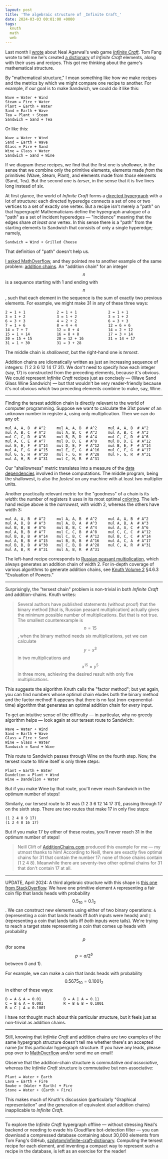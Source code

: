 ```yaml
---
layout: post
title: 'The algebraic structure of _Infinite Craft_'
date: 2024-03-03 00:01:00 +0000
tags:
  knuth
  math
  web
---
```


Last month I [wrote](/blog/2024/02/08/infinite-craft/) about Neal Agarwal's web game [_Infinite Craft_](https://neal.fun/infinite-craft/).
Tom Fang wrote to tell me he's created [a dictionary](https://szdytom.github.io/infinite-craft-dictionary/)
of _Infinite Craft_ elements, along with their uses and recipes. This got me thinking about the
game's mathematical structure.

By "mathematical structure," I mean something like how we make recipes and the metrics by which we
might compare one recipe to another. For example, if our goal is to make Sandwich, we could do it like this:

    Wave = Water + Wind
    Steam = Fire + Water
    Plant = Earth + Water
    Sand = Earth + Wave
    Tea = Plant + Steam
    Sandwich = Sand + Tea

Or like this:

    Wave = Water + Wind
    Sand = Earth + Wave
    Glass = Fire + Sand
    Wine = Glass + Water
    Sandwich = Sand + Wine

If we diagram these recipes, we find that the first one is _shallower_, in the sense that we combine only the
primitive elements, elements made _from_ the primitives (Wave, Steam, Plant), and elements made from _those_
elements (Sand, Tea). But the second one is _terser_, in the sense that it is five lines long instead of six.

At first glance, the world of _Infinite Craft_ forms a [directed hypergraph](https://en.wikipedia.org/wiki/Hypergraph)
with a lot of structure: each directed hyperedge connects a set of one or two vertices to a set of exactly one vertex.
But a recipe isn't merely a "path" on that hypergraph!
Mathematicians define the hypergraph analogue of a "path" as a set of incident hyperedges — "incidence"
meaning that the edges share _at least one_ vertex. In this sense there is a "path" from the starting elements
to Sandwich that consists of only a single hyperedge; namely,

    Sandwich = Wind + Grilled Cheese

That definition of "path" doesn't help us.

[I asked MathOverflow](https://mathoverflow.net/questions/466176/what-is-the-proper-name-for-this-tersest-path-problem-in-infinite-craft),
and they pointed me to another example of the same problem: [addition chains](https://en.wikipedia.org/wiki/Addition_chain).
An "addition chain" for an integer $$n$$ is a sequence starting with 1 and ending with $$n$$, such that each
element in the sequence is the sum of exactly two previous elements. For example,
we might make 31 in any of these three ways:

    2 = 1 + 1              2 = 1 + 1              2 = 1 + 1
    3 = 1 + 2              3 = 1 + 2              3 = 1 + 2
    6 = 3 + 3              4 = 2 + 2              6 = 3 + 3
    7 = 1 + 6              8 = 4 + 4              12 = 6 + 6
    14 = 7 + 7             12 = 8 + 4             14 = 2 + 12
    15 = 1 + 14            16 = 8 + 8             17 = 3 + 14
    30 = 15 + 15           28 = 12 + 16           31 = 14 + 17
    31 = 1 + 30            31 = 3 + 28

The middle chain is _shallowest_, but the right-hand one is _tersest_.

Addition chains are idiomatically written as just an increasing sequence of integers: (1 2 3 6 12 14 17 31).
We don't need to specify how each integer (say, 17) is constructed from the preceding elements, because it's
obvious. We could represent _Infinite Craft_ recipes just as concisely — (Wave Sand Glass Wine Sandwich) — but
that wouldn't be very reader-friendly because it's not obvious _which_ two preceding elements combine to make,
say, Wine.

----

Finding the tersest addition chain is directly relevant to the world of computer programming.
Suppose we want to calculate the 31st power of an unknown number in register `A`,
using only multiplication. Then we can do any of:

    mul A, A, B  # A^2     mul A, A, B  # A^2     mul A, A, B  # A^2
    mul A, B, C  # A^3     mul A, B, C  # A^3     mul A, B, C  # A^3
    mul C, C, D  # A^6     mul B, B, D  # A^4     mul C, C, D  # A^6
    mul A, C, E  # A^7     mul D, D, E  # A^8     mul D, D, E  # A^12
    mul E, E, F  # A^14    mul D, E, F  # A^12    mul B, E, F  # A^14
    mul A, F, G  # A^15    mul E, E, G  # A^16    mul C, F, G  # A^17
    mul G, G, H  # A^30    mul F, G, H  # A^28    mul F, G, R  # A^31
    mul A, H, R  # A^31    mul C, H, R  # A^31

Our "shallowness" metric translates into a measure of the [data dependencies](https://en.wikipedia.org/wiki/Data_dependency)
involved in these computations. The middle program, being the shallowest,
is also the _fastest_ on any machine with at least two multiplier units.

Another practically relevant metric for the "goodness" of a chain is its _width_: the number of
registers it uses in its most optimal [coloring](https://en.wikipedia.org/wiki/Register_allocation#Graph-coloring_allocation).
The left-hand recipe above is the _narrowest_, with width 2, whereas the others have width 3:

    mul A, A, B  # A^2     mul A, A, B  # A^2     mul A, A, B  # A^2
    mul A, B, B  # A^3     mul A, B, A  # A^3     mul A, B, A  # A^3
    mul B, B, B  # A^6     mul B, B, C  # A^4     mul A, A, C  # A^6
    mul A, B, B  # A^7     mul C, C, B  # A^8     mul C, C, C  # A^12
    mul B, B, B  # A^14    mul C, B, C  # A^12    mul B, C, C  # A^14
    mul A, B, B  # A^15    mul B, B, B  # A^16    mul A, C, A  # A^17
    mul B, B, B  # A^30    mul C, B, B  # A^28    mul C, A, R  # A^31
    mul A, B, R  # A^31    mul A, B, R  # A^31

The left-hand recipe corresponds to [Russian peasant multiplication](https://en.wikipedia.org/wiki/Ancient_Egyptian_multiplication),
which always generates an addition chain of width 2. For in-depth coverage of various algorithms to generate
addition chains, see [Knuth Volume 2](https://amzn.to/49zv6Gs) §4.6.3 "Evaluation of Powers."

----

Surprisingly, the "tersest chain" problem is non-trivial in both _Infinite Craft_ and addition-chains.
Knuth writes:

> Several authors have published statements (without proof) that the binary method
> [that is, Russian peasant multiplication] actually gives the minimum possible number of
> multiplications. But that is not true. The smallest counterexample is $$n = 15$$,
> when the binary method needs six multiplications, yet we can calculate $$y = x^3$$
> in two multiplications and $$x^{15} = y^5$$ in three more, achieving the desired result
> with only five multiplications.

This suggests the algorithm Knuth calls the "factor method"; but yet again, you can find numbers
whose optimal chain eludes both the binary method and the factor method! It appears that there
is no fast (non-exponential-time) algorithm that generates an optimal addition chain for _every_ input.

To get an intuitive sense of the difficulty — in particular, why no greedy algorithm helps —
look again at our tersest route to Sandwich:

    Wave = Water + Wind
    Sand = Earth + Wave
    Glass = Fire + Sand
    Wine = Glass + Water
    Sandwich = Sand + Wine

This route to Sandwich passes through Wine on the fourth step.
Now, the tersest route to Wine itself is only three steps:

    Plant = Earth + Water
    Dandelion = Plant + Wind
    Wine = Dandelion + Water

But if you make Wine by that route, you'll never reach Sandwich in the optimum number of steps!

Similarly, our tersest route to 31 was (1 2 3 6 12 14 17 31), passing through 17 on the sixth step.
There are two routes that make 17 in only five steps:

    (1 2 4 8 9 17)
    (1 2 4 8 16 17)

But if you make 17 by either of these routes, you'll never reach 31 in the optimum number of steps!

> Neill Clift of [AdditionChains.com](http://additionchains.com/) produced this example for me —
> my utmost thanks to him! According to Neill, there are exactly five optimal chains for 31 that
> contain the number 17: none of those chains contain (1 2 4 8). Meanwhile there are seventy-two
> other optimal chains for 31 that don't contain 17 at all.

----

UPDATE, April 2024: A third algebraic structure with this shape is
[this one from StackOverflow](https://stackoverflow.com/questions/78228861/choosing-a-sequence-of-bitwise-operations/78229017).
We have one primitive element `A` representing a fair coin flip that lands heads with probability
$$0.5_{10} = 0.1_2$$.
We can construct new elements using either of two binary operations: `&` (representing a coin that
lands heads iff _both_ inputs were heads) and `|` (representing a coin that lands tails
iff _both_ inputs were tails). We're trying to reach a target state representing a coin that
comes up heads with probability $$p$$ (for some $$p = a/2^b$$ between 0 and 1).

For example, we can make a coin that lands heads with probability $$0.5675_{10} = 0.1001_2$$
in either of these ways:

    B = A & A = 0.01          B = A | A = 0.11
    C = B & A = 0.001         R = B & B = 0.1001
    R = C | A = 0.1001

I have not thought much about this particular structure, but it feels just as non-trivial as
addition chains.

----

Still, knowing that _Infinite Craft_ and addition chains are two examples of the same hypergraph
structure doesn't tell me whether there's an accepted name _for_ this particular hypergraph structure.
If you have any leads, please pop over to [MathOverflow](https://mathoverflow.net/questions/466176/what-is-the-proper-name-for-this-tersest-path-problem-in-infinite-craft)
and/or send me an email!

Observe that the addition-chain structure is commutative _and associative_, whereas
the _Infinite Craft_ structure is commutative but non-associative:

    Plant = Water + Earth
    Lava = Earth + Fire
    Smoke = (Water + Earth) + Fire
    Stone = Water + (Earth + Fire)

This makes much of Knuth's discussion (particularly "Graphical representation" and the
generation of equivalent _dual_ addition chains) inapplicable to _Infinite Craft_.

----

To explore the _Infinite Craft_ hypergraph offline — without stressing Neal's backend or needing
to evade his Cloudflare bot-detection filter — you can download a compressed database containing
about 30,000 elements from Tom Fang's GitHub, [szdytom/infinite-craft-dictionary](https://github.com/szdytom/infinite-craft-dictionary/).
Computing the tersest recipe for each element, and inventing a compact way to represent such a
recipe in the database, is left as an exercise for the reader!
